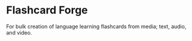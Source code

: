 # Flashcard Forge

For bulk creation of language learning flashcards from media; text, audio, and video.